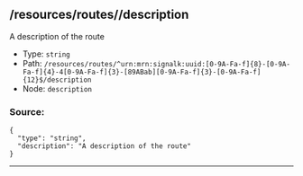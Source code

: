 ## /resources/routes/<RegExp>/description

A description of the route

* Type: `string`
* Path: `/resources/routes/^urn:mrn:signalk:uuid:[0-9A-Fa-f]{8}-[0-9A-Fa-f]{4}-4[0-9A-Fa-f]{3}-[89ABab][0-9A-Fa-f]{3}-[0-9A-Fa-f]{12}$/description`
* Node: `description`

### Source:
```
{
  "type": "string",
  "description": "A description of the route"
}
```

---

